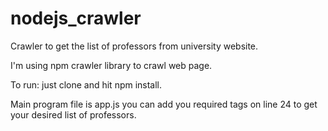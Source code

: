 # nodejs_crawler

Crawler to get the list of professors from university website.

I'm using npm crawler library to crawl web page.

To run: just clone and hit npm install.

Main program file is app.js you can add you required tags on line 24 to get your desired list of professors.
